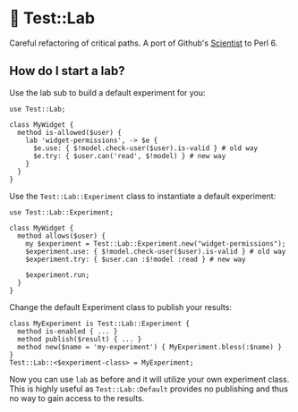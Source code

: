 # :microscope: Test::Lab

Careful refactoring of critical paths. A port of Github's [Scientist](https://github.com/github/scientist) to Perl 6.

## How do I start a lab?
Use the lab sub to build a default experiment for you:

```perl6
use Test::Lab;

class MyWidget {
  method is-allowed($user) {
    lab 'widget-permissions', -> $e {
      $e.use: { $!model.check-user($user).is-valid } # old way
      $e.try: { $user.can('read', $!model) } # new way
    }
  }
}
```

Use the `Test::Lab::Experiment` class to instantiate a default experiment:
```perl6
use Test::Lab::Experiment;

class MyWidget {
  method allows($user) {
    my $experiment = Test::Lab::Experiment.new("widget-permissions");
    $experiment.use: { $!model.check-user($user).is-valid } # old way
    $experiment.try: { $user.can :$!model :read } # new way

    $experiment.run;
  }
}
```
Change the default Experiment class to publish your results:
```perl6
class MyExperiment is Test::Lab::Experiment {
  method is-enabled { ... }
  method publish($result) { ... }
  method new($name = 'my-experiment') { MyExperiment.bless(:$name) }
}
Test::Lab::<$experiment-class> = MyExperiment;
```
Now you can use `lab` as before and it will utilize your own experiment class.  This is highly useful as `Test::Lab::Default` provides no publishing and thus no way to gain access to the results.

